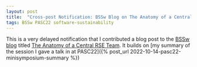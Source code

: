 ```yaml
---
layout: post
title:  "Cross-post Notification: BSSw Blog on The Anatomy of a Central RSE Team"
tags: BSSw PASC22 software-sustainability
---
```


This is a very delayed notification that I contributed a blog post to the [BSSw
blog](https://bssw.io/blog_posts) titled [The Anatomy of a Central RSE
Team](https://bssw.io/blog_posts/the-anatomy-of-a-central-rse-team). It builds on [my summary of the
session I gave a talk in at PASC22]({% post_url 2022-10-14-pasc22-minisymposium-summary %})

